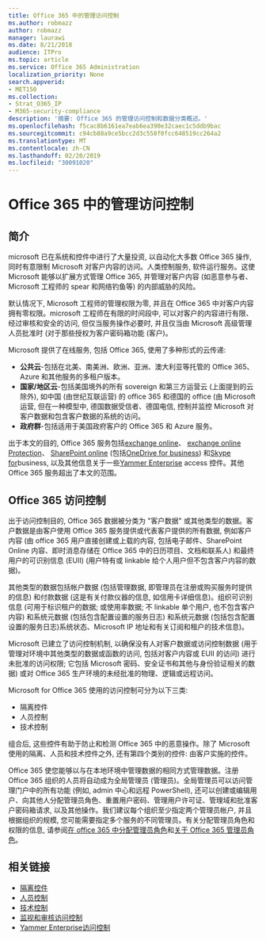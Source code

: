 ```yaml
---
title: Office 365 中的管理访问控制
ms.author: robmazz
author: robmazz
manager: laurawi
ms.date: 8/21/2018
audience: ITPro
ms.topic: article
ms.service: Office 365 Administration
localization_priority: None
search.appverid:
- MET150
ms.collection:
- Strat_O365_IP
- M365-security-compliance
description: '摘要: Office 365 的管理访问控制和数据分类概述。'
ms.openlocfilehash: f5cac8b6161ea7eab6ea390e32caec1c5ddb9bac
ms.sourcegitcommit: c94cb88a9ce5bcc2d3c558f0fcc648519cc264a2
ms.translationtype: MT
ms.contentlocale: zh-CN
ms.lasthandoff: 02/20/2019
ms.locfileid: "30091020"
---
```

# <a name="administrative-access-controls-in-office-365"></a>Office 365 中的管理访问控制 

## <a name="introduction"></a>简介
microsoft 已在系统和控件中进行了大量投资, 以自动化大多数 Office 365 操作, 同时有意限制 Microsoft 对客户内容的访问。人类控制服务, 软件运行服务。这使 Microsoft 能够以扩展方式管理 Office 365, 并管理对客户内容 (如恶意参与者、Microsoft 工程师的 spear 和网络钓鱼等) 的内部威胁的风险。

默认情况下, Microsoft 工程师的管理权限为零, 并且在 Office 365 中对客户内容拥有零权限。microsoft 工程师在有限的时间段中, 可以对客户的内容进行有限、经过审核和安全的访问, 但仅当服务操作必要时, 并且仅当由 Microsoft 高级管理人员批准时 (对于那些授权为客户密码箱功能 (客户)。

Microsoft 提供了在线服务, 包括 Office 365, 使用了多种形式的云传递:

- **公共云**-包括在北美、南美洲、欧洲、亚洲、澳大利亚等托管的 Office 365、Azure 和其他服务的多租户版本。
- **国家/地区云**-包括美国境外的所有 sovereign 和第三方运营云 (上面提到的云除外), 如中国 (由世纪互联运营) 的 office 365 和德国的 office (由 Microsoft 运营, 但在一种模型中, 德国数据受信者、德国电信, 控制并监控 Microsoft 对客户数据和包含客户数据的系统的访问。
- **政府群**-包括适用于美国政府客户的 Office 365 和 Azure 服务。

出于本文的目的, Office 365 服务包括[exchange online](https://docs.microsoft.com/Exchange/exchange-online)、 [exchange online Protection](https://docs.microsoft.com/Office365/SecurityCompliance/eop/exchange-online-protection-overview)、 [SharePoint online](https://docs.microsoft.com/sharepoint/sharepoint-online) (包括[OneDrive for business](https://docs.microsoft.com/OneDrive/onedrive)) 和[Skype for](https://docs.microsoft.com/SkypeForBusiness/skype-for-business-online)business, 以及其他信息关于一些[Yammer Enterprise](https://support.office.com/article/yammer-–-admin-help-e1464355-1f97-49ac-b2aa-dd320b179dbe?ui=en-US&rs=en-US&ad=US) access 控件。其他 Office 365 服务超出了本文的范围。

## <a name="office-365-access-controls"></a>Office 365 访问控制
出于访问控制目的, Office 365 数据被分类为 "客户数据" 或其他类型的数据。客户数据是由客户使用 Office 365 服务提供或代表客户提供的所有数据, 例如客户内容 (由 office 365 用户直接创建或上载的内容, 包括电子邮件、SharePoint Online 内容、即时消息存储在 Office 365 中的日历项目、文档和联系人) 和最终用户的可识别信息 (EUII) (用户特有或 linkable 给个人用户但不包含客户内容的数据)。 

其他类型的数据包括帐户数据 (包括管理数据, 即管理员在注册或购买服务时提供的信息) 和付款数据 (这是有关付款仪器的信息, 如信用卡详细信息)。组织可识别信息 (可用于标识租户的数据; 或使用率数据; 不 linkable 单个用户, 也不包含客户内容) 和系统元数据 (包括包含配置设置的服务日志) 和系统元数据 (包括包含配置设置的服务日志)系统状态、Microsoft IP 地址和有关订阅和租户的技术信息)。

Microsoft 已建立了访问控制机制, 以确保没有人对客户数据或访问控制数据 (用于管理对环境中其他类型的数据或函数的访问, 包括对客户内容或 EUII 的访问) 进行未批准的访问权限; 它包括 Microsoft 密码、安全证书和其他与身份验证相关的数据) 或对 Office 365 生产环境的未经批准的物理、逻辑或远程访问。

Microsoft for Office 365 使用的访问控制可分为以下三类:
- 隔离控件
- 人员控制
- 技术控制

组合后, 这些控件有助于防止和检测 Office 365 中的恶意操作。除了 Microsoft 使用的隔离、人员和技术控件之外, 还有第四个类别的控件: 由客户实施的控件。

Office 365 使您能够以与在本地环境中管理数据的相同方式管理数据。注册 Office 365 组织的人员将自动成为全局管理员 (管理员)。全局管理员可以访问管理门户中的所有功能 (例如, admin 中心和远程 PowerShell), 还可以创建或编辑用户、向其他人分配管理员角色、重置用户密码、管理用户许可证、管理域和批准客户密码箱请求, 以及其他操作。我们建议每个组织至少指定两个管理员帐户, 并且根据组织的规模, 您可能需要指定多个服务的不同管理员。有关分配管理员角色和权限的信息, 请参阅[在 office 365 中分配管理员角色](https://support.office.com/article/Assigning-admin-roles-in-Office-365-eac4d046-1afd-4f1a-85fc-8219c79e1504)和[关于 Office 365 管理员角色](https://support.office.com/article/Permissions-in-Office-365-DA585EEA-F576-4F55-A1E0-87090B6AAA9D)。


## <a name="related-links"></a>相关链接

- [隔离控件](office-365-isolation-controls.md)
- [人员控制](office-365-personnel-controls.md)
- [技术控制](office-365-technology-controls.md)
- [监视和审核访问控制](office-365-monitoring-and-auditing-access-controls.md)
- [Yammer Enterprise访问控制](office-365-yammer-enterprise-access-controls.md)